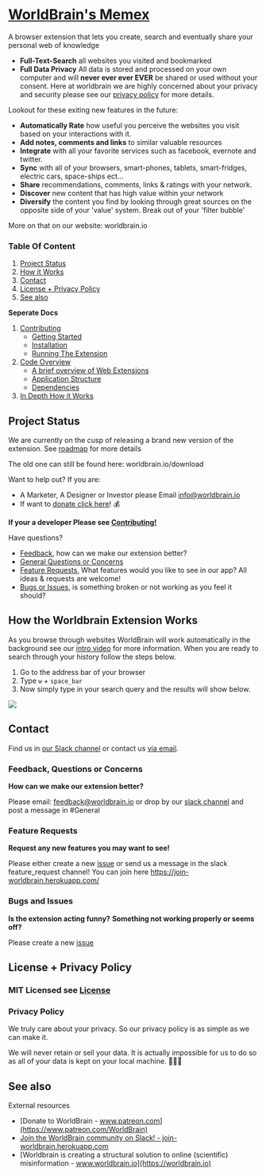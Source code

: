 # <a id="worldbrain" href="#worldbrain">WorldBrain's Memex</a>

A browser extension that lets you create, search and eventually share your personal web of knowledge

 - **Full-Text-Search** all websites you visited and bookmarked
 - **Full Data Privacy** All data is stored and processed on your own computer and will **never ever ever EVER** be shared or used without your consent. Here at worldbrain we are highly concerned about your privacy and security please see our [privacy policy](#privacy-policy) for more details.

Lookout for these exiting new features in the future:
 - **Automatically Rate** how useful you perceive the websites you visit based on your interactions with it.
 - **Add notes, comments and links** to similar valuable resources
 - **Integrate** with all your favorite services such as facebook, evernote and twitter.
 - **Sync** with all of your browsers, smart-phones, tablets, smart-fridges, electric cars, space-ships ect...
 - **Share** recommendations, comments, links & ratings with your network.
 - **Discover** new content that has high value within your network
 - **Diversify** the content you find by looking through great sources on the opposite side of your 'value' system. Break out of your 'filter bubble'

More on that on our website: worldbrain.io

### Table Of Content

1. [Project Status](#project-status)
1. [How it Works](#how-it-works.md)
1. [Contact](#contact)
1. [License + Privacy Policy](#license-+-privacy-policy)
1. [See also](#see-also)

**Seperate Docs**

1. [Contributing](./docs/Contributing-Guide.md)
    * [Getting Started](./docs/Contributing-Guide.md#getting-started)
    * [Installation](./docs/Contributing-Guide.md#installation)
    * [Running The Extension](./docs/Contributing-Guide.md#running-the-extension)
1. [Code Overview](./docs/Contributing-Guide.md#code-overview)
    * [A brief overview of Web Extensions](./docs/Contributing-Guide.md#a-brief-overview-of-web-e)
    * [Application Structure](./docs/Contributing-Guide.md#application-structure)
    * [Dependencies](./docs/Contributing-Guide.md#dependencies)
1. [In Depth How it Works](./docs/How-It-Works.md)

## Project Status
We are currently on the cusp of releasing a brand new version of the extension. See [roadmap](https://trello.com/b/mdqEuBjb) for more details

The old one can still be found here: worldbrain.io/download

Want to help out? If you are:
 - A Marketer, A Designer or Investor please Email info@worldbrain.io
 - If want to [donate click here](https://www.patreon.com/WorldBrain)! :moneybag:

**If your a developer Please see [Contributing!](./docs/Contributing-Guide.md)**

Have questions?
- [Feedback](#contact), how can we make our extension better?
- [General Questions or Concerns](#contact)
- [Feature Requests](#feature-requests), <!-- vote for or add any new features you may want to see! --> What features would you like to see in our app? All ideas & requests are welcome!
- [Bugs or Issues](https://github.com/WorldBrain/Research-Engine/issues/new), is something broken or not working as you feel it should?

## How the Worldbrain Extension Works

As you browse through websites WorldBrain will work automatically in the background see our [intro video](https://youtu.be/rtYA8_taswk) for more information. When you are ready to search through your history follow the steps below.

1. Go to the address bar of your browser
2. Type `w` + `space_bar`
3. Now simply type in your search query and the results will show below.

![](https://github.com/swissums/worldbrain-doc-gifs/blob/master/how-it-works.gif)

## Contact

Find us in [our Slack channel](https://join-worldbrain.herokuapp.com/) or contact us [via email](mailto:info@worldbrain.io).

### Feedback, Questions or Concerns
**How can we make our extension better?**

Please email: feedback@worldbrain.io
or drop by our [slack channel](https://join-worldbrain.herokuapp.com/) and post a message in #General

### Feature Requests
**Request <!-- Vote and Comment on -->  any new features you may want to see!**

<!-- Please visit our [Feature Requests Page](**TODO**) -->
Please either create a new [issue](https://github.com/WorldBrain/WebMemex/issues/new)
or send us a message in the slack feature_request channel!
You can join here https://join-worldbrain.herokuapp.com/

### Bugs and Issues
**Is the extension acting funny?**
**Something not working properly or seems off?**

Please create a new [issue](https://github.com/WorldBrain/WebMemex/issues/new)

## License + Privacy Policy

### MIT Licensed see [License](./License)

### Privacy Policy

We truly care about your privacy. So our privacy policy is as simple as we can make it.

We will never retain or sell your data.
It is actually impossible for us to do so as all of your data is kept on your local machine.
:see_no_evil::hear_no_evil::speak_no_evil:


## See also

External resources

* [Donate to WorldBrain - www.patreon.com](https://www.patreon.com/WorldBrain)
* [Join the WorldBrain community on Slack! - join-worldbrain.herokuapp.com](https://join-worldbrain.herokuapp.com/)
* [Worldbrain is creating a structural solution to online (scientific) misinformation - www.worldbrain.io](https://worldbrain.io)
